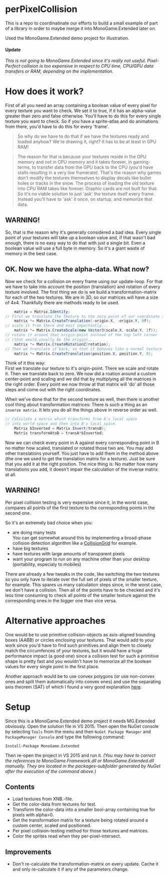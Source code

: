 # perPixelCollision

This is a repo to coordinatinate our efforts to build a small example of part of a library in order to maybe merge it into MonoGame.Extended later on.

Used the MonoGame.Extended demo project for illustration.
#### Update
*This is not going to MonoGame.Extended since it's really not useful. Pixel-Perfect collision is too expensive in respect to CPU time, CPU/GPU data transfers or RAM, depending on the implementation.*

# How does it work?
First of all you need an array containing a boolean value of every pixel for every texture you want to check.
We set it to true, if it has an alpha-value greater than zero and false otherwise.
You'll have to do this for every single texture you want to check. So if you have a sprite-atlas and do animations from there, you'd have to do this for every 'frame'.

>So why do we have to do that if we have the textures ready and loaded anyhow? We're drawing it, right? It has to be at least in GPU RAM!  
  
>The reason for that is because your textures reside in the GPU memory and not in CPU memory and it takes forever, in gaming-terms, to transfer data from the GPU back to the CPU (you'd have stalls resulting in a very low framerate).
That's the reason why games don't modify the textures themselves to display decals like bullet holes or tracks in the snow. The process of loading the old texture into CPU RAM takes like forever.
Graphic cards are not built for that.
So it's no viable solution to just 'ask' the texture itself every frame. Instead you'll have to 'ask' it once, on startup, and memorize that data.

## WARNING!
So, that is the reason why it's generally considered a bad idea. Every single point of your textures will take up a boolean value and, if that wasn't bad enough, there is no easy way to do that with just a single bit. Even a boolean value will use a full byte in memory. So it's a giant waste of memory in the best case.

## OK. Now we have the alpha-data. What now?
Now we check for a collision on every frame using our update-loop.
For that we have to take into account the position (translation) and rotation of every texture involved.
The first thing we do is we build a transformation-matrix for each of the two textures.
We are in 3D, so our matrices will have a size of 4x4. Thankfully there are methods ready to be used.

```csharp
    matrix = Matrix.Identity;
// First we translate the texture to the zero-point of our coordinate system, so that we may...
    matrix *= Matrix.CreateTranslation(-origin.X, -origin.Y, 0f);
// scale it from there and most importantly...
    matrix *= Matrix.CreateScale(new Vector3(scale.X, scale.Y, 1f));
// rotate it around that origin-point instead of the top left corner
// (that would usually be the origin)...
    matrix *= Matrix.CreateRotationZ(rotation);
// Then we translate it back, so that it behaves like a normal texture again.
    matrix *= Matrix.CreateTranslation(position.X, position.Y, 0);
```
Think of it this way:  
First we translate our texture to it's origin-point. There we scale and rotate it. Then we translate back to zero.
We now did a roation around a custom center-point and scaling and we did that by multiplying all the matrices in the right order.
Every point we now throw at that matrix will 'do' all those steps and come out with the right coordinates.

When we've done that for the second texture as well, then there is another cool thing about transformation matrices:
There is such a thing as an `inverse matrix`.
It lets you do all the things above in reverse order as well.

```csharp
// Calculate a matrix which transforms from A's local space
// into world space and then into B's local space.
    Matrix bInverted = Matrix.Invert(transB);
    Matrix transformAtoB = transA*bInverted;
```
Now we can check every point in A against every corresponding point in B no matter how scaled, translated or rotated those two are.
You may add other translations yourself. You just have to add them in the method above (the one we used to get the translation matrix for a texture). Just be sure that you add it at the right position.
The nice thing is: No matter how many translations you add, it doesn't impair the calculation of the inverse matrix at all.

## WARNING!
Per pixel collision testing is very expensive since it, in the worst case, compares all points of the first texture to the corresponding points in the second one.

So it's an extremely bad choice when you:
* are doing many tests  
You can get somewhat around this by implementing a broad-phase collision detection algorithm like a [CollisionGrid](https://github.com/UnterrainerInformatik/collisiongrid) for example.
* have big textures
* have textures with large amounts of transparent pixels
* want your program to run on any machine other than your desktop (portability, especialy to mobiles)

There are already a few tweaks in the code, like switching the two textures so you only have to iterate over the full set of pixels of the smaller texture, for example.
This spares us many calculation steps since, in the worst case, we don't have a collision.
Then all of the points have to be checked and it's less time consuming to check all points of the smaller texture against the corresponding ones in the bigger one than vice versa.

# Alternative approaches
One would be to use primitive collision-objects as axis-aligned bounding boxes (AABB) or circles enclosing your textures. That would add to your work since you'd have to find such primitives and align them to closely match the circumfences of your textures, but it would have a huge performance impact (a good one) since a collision test for such a primitive shape is pretty fast and you wouldn't have to memorize all the boolean values for every single point in the first place.  

Another approach would be to use convex polygons (or use non-convex ones and split them automatically into convex ones) and use the separating axis theorem (SAT) of which I found a very good explanation [here](http://www.dyn4j.org/2010/01/sat/).  

# Setup
Since this is a MonoGame.Extended demo project it needs MG.Extended obviously.
Open the solution file in VS 2015.
Then open the NuGet console by selecting `Tools` from the menu and then `NuGet Package Manager` and `PackageManager Console` and type the following command:
```
Install-Package MonoGame.Extended
```
Then re-open the project in VS 2015 and run it.
*(You may have to correct the references to MonoGame.Framework.dll or MonoGame.Extended.dll manually. They are located in the packages-subfolder generated by NuGet after the execution of the command above.)*

## Contents
* Load textures from XNB.-file.
* Get the color-data from textures for test.
* Transform the color-data into a smaller bool-array containing true for pixels with alpha>0.
* Get the transformation matrix for a texture being rotated around a custom center, scaled and positioned.
* Per pixel collision-testing method for those textures and matrices.
* Color the sprites read when they per-pixel-intersect.

## Improvements
* Don't re-calculate the transformation-matrix on every update. Cache it and only re-calculate it if any of the parameters change.